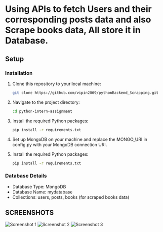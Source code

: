 # Using APIs to fetch Users and their corresponding posts data and also Scrape books data, All store it in Database.

## Setup

### Installation

1. Clone this repository to your local machine:

   ```bash
   git clone https://github.com/vipin2069/pythonBackend_Scrapping.git
   
2. Navigate to the project directory:

   ```bash
   cd python-intern-assignment
   
3. Install the required Python packages:

   ```bash
   pip install -r requirements.txt
   
4. Set up MongoDB on your machine and replace the MONGO_URI in config.py with your MongoDB connection URI.

5. Install the required Python packages:

   ```bash
   pip install -r requirements.txt

### Database Details
- Database Type: MongoDB
- Database Name: mydatabase
- Collections: users, posts, books (for scraped books data)

## SCREENSHOTS
![Screenshot 1](./screenshots/Screenshot%202023-09-28%20003011.png) 
![Screenshot 2](./screenshots/Screenshot%202023-09-28%20003028.png) 
![Screenshot 3](./screenshots/Screenshot%202023-09-28%20003048.png)

